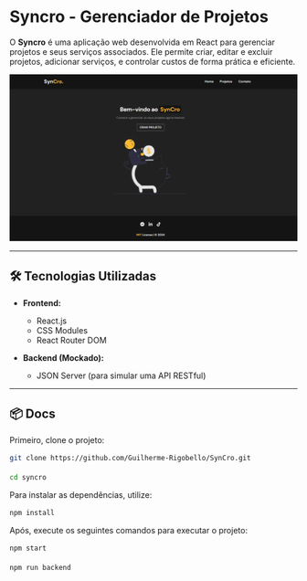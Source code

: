 # **Syncro - Gerenciador de Projetos**

O **Syncro** é uma aplicação web desenvolvida em React para gerenciar projetos e seus serviços associados. Ele permite criar, editar e excluir projetos, adicionar serviços, e controlar custos de forma prática e eficiente.

![Syncro Preview](./src/img/home.png)

---

## **🛠 Tecnologias Utilizadas**
- **Frontend:**
  - React.js
  - CSS Modules
  - React Router DOM

- **Backend (Mockado):**
  - JSON Server (para simular uma API RESTful)

---

## **📦 Docs**
Primeiro, clone o projeto:
```bash
git clone https://github.com/Guilherme-Rigobello/SynCro.git

cd syncro
```
Para instalar as dependências, utilize:
```bash
npm install
```

Após, execute os seguintes comandos para executar o projeto:
```bash
npm start

npm run backend

